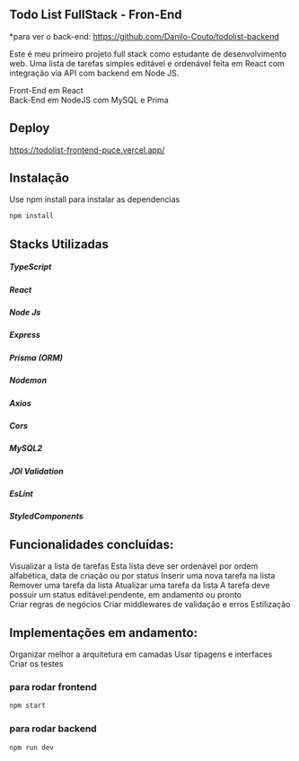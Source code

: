 ## Todo List FullStack - Fron-End
*para ver o back-end: https://github.com/Danilo-Couto/todolist-backend

Este é meu primeiro projeto full stack como estudante de desenvolvimento web.
Uma lista de tarefas simples editável e ordenável feita em React com integração via API com backend em Node JS.

Front-End em React  
Back-End em NodeJS com MySQL e Prima

## Deploy
https://todolist-frontend-puce.vercel.app/

## Instalação

Use npm install para instalar as dependencias

```bash
npm install
```

## Stacks Utilizadas

##### TypeScript
##### React
##### Node Js
##### Express
##### Prisma (ORM)
##### Nodemon
##### Axios
##### Cors
##### MySQL2
##### JOI Validation
#####  EsLint
##### StyledComponents

## Funcionalidades concluídas:

Visualizar a lista de tarefas 
Esta lista deve ser ordenável por ordem alfabética, data de criação ou por status 
Inserir uma nova tarefa na lista 
Remover uma tarefa da lista 
Atualizar uma tarefa da lista 
A tarefa deve possuir um status editável:pendente, em andamento ou pronto  
Criar regras de negócios
Criar middlewares de validação e erros
Estilização

## Implementações em andamento:

Organizar melhor a arquitetura em camadas
Usar tipagens e interfaces
Criar os testes

### para rodar frontend

```bash
npm start
```
### para rodar backend

```bash
npm run dev
```
